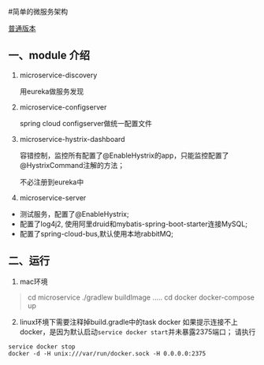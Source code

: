 #简单的微服务架构

[普通版本](https://github.com/chw741852/microservice/tree/ordinary)

## 一、module 介绍

1. microservice-discovery

   用eureka做服务发现

2. microservice-configserver

   spring cloud configserver做统一配置文件

3. microservice-hystrix-dashboard

   容错控制，监控所有配置了@EnableHystrix的app，只能监控配置了@HystrixCommand注解的方法；

   不必注册到eureka中

4. microservice-server

  * 测试服务，配置了@EnableHystrix;
  * 配置了log4j2, 使用阿里druid和mybatis-spring-boot-starter连接MySQL;
  * 配置了spring-cloud-bus,默认使用本地rabbitMQ;
   
## 二、运行
1. mac环境
> cd microservice
./gradlew buildImage
.....
cd docker
docker-compose up

2. linux环境下需要注释掉build.gradle中的task docker
如果提示连接不上docker，是因为默认启动`service docker start`并未暴露2375端口；
请执行
```
service docker stop
docker -d -H unix:///var/run/docker.sock -H 0.0.0.0:2375
```
